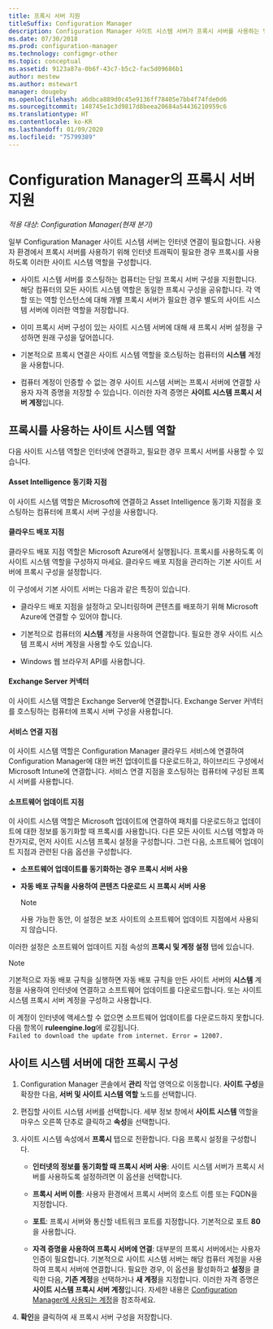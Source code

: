 ```yaml
---
title: 프록시 서버 지원
titleSuffix: Configuration Manager
description: Configuration Manager 사이트 시스템 서버가 프록시 서버를 사용하는 방법에 대해 알아봅니다.
ms.date: 07/30/2018
ms.prod: configuration-manager
ms.technology: configmgr-other
ms.topic: conceptual
ms.assetid: 9123a87a-0b6f-43c7-b5c2-fac5d09686b1
author: mestew
ms.author: mstewart
manager: dougeby
ms.openlocfilehash: a6dbca889d0c45e9136ff78405e7bb4f74fde0d6
ms.sourcegitcommit: 148745e1c3d9817d8beea20684a54436210959c6
ms.translationtype: HT
ms.contentlocale: ko-KR
ms.lasthandoff: 01/09/2020
ms.locfileid: "75799389"
---
```

# <a name="proxy-server-support-in-configuration-manager"></a>Configuration Manager의 프록시 서버 지원

*적용 대상: Configuration Manager(현재 분기)*

일부 Configuration Manager 사이트 시스템 서버는 인터넷 연결이 필요합니다. 사용자 환경에서 프록시 서버를 사용하기 위해 인터넷 트래픽이 필요한 경우 프록시를 사용하도록 이러한 사이트 시스템 역할을 구성합니다.  

-   사이트 시스템 서버를 호스팅하는 컴퓨터는 단일 프록시 서버 구성을 지원합니다. 해당 컴퓨터의 모든 사이트 시스템 역할은 동일한 프록시 구성을 공유합니다. 각 역할 또는 역할 인스턴스에 대해 개별 프록시 서버가 필요한 경우 별도의 사이트 시스템 서버에 이러한 역할을 저장합니다.  

-   이미 프록시 서버 구성이 있는 사이트 시스템 서버에 대해 새 프록시 서버 설정을 구성하면 원래 구성을 덮어씁니다.  

-   기본적으로 프록시 연결은 사이트 시스템 역할을 호스팅하는 컴퓨터의 **시스템** 계정을 사용합니다.  

-   컴퓨터 계정이 인증할 수 없는 경우 사이트 시스템 서버는 프록시 서버에 연결할 사용자 자격 증명을 저장할 수 있습니다. 이러한 자격 증명은 **사이트 시스템 프록시 서버 계정**입니다.  



## <a name="site-system-roles-that-use-a-proxy"></a>프록시를 사용하는 사이트 시스템 역할

다음 사이트 시스템 역할은 인터넷에 연결하고, 필요한 경우 프록시 서버를 사용할 수 있습니다.  


#### <a name="asset-intelligence-synchronization-point"></a>Asset Intelligence 동기화 지점
이 사이트 시스템 역할은 Microsoft에 연결하고 Asset Intelligence 동기화 지점을 호스팅하는 컴퓨터에 프록시 서버 구성을 사용합니다.  


#### <a name="cloud-distribution-point"></a>클라우드 배포 지점
클라우드 배포 지점 역할은 Microsoft Azure에서 실행됩니다. 프록시를 사용하도록 이 사이트 시스템 역할을 구성하지 마세요. 클라우드 배포 지점을 관리하는 기본 사이트 서버에 프록시 구성을 설정합니다.  

이 구성에서 기본 사이트 서버는 다음과 같은 특징이 있습니다.  

-   클라우드 배포 지점을 설정하고 모니터링하며 콘텐츠를 배포하기 위해 Microsoft Azure에 연결할 수 있어야 합니다.  

-   기본적으로 컴퓨터의 **시스템** 계정을 사용하여 연결합니다. 필요한 경우 사이트 시스템 프록시 서버 계정을 사용할 수도 있습니다.  

-   Windows 웹 브라우저 API를 사용합니다.  


#### <a name="exchange-server-connector"></a>Exchange Server 커넥터
이 사이트 시스템 역할은 Exchange Server에 연결합니다. Exchange Server 커넥터를 호스팅하는 컴퓨터에 프록시 서버 구성을 사용합니다.  


#### <a name="service-connection-point"></a>서비스 연결 지점
이 사이트 시스템 역할은 Configuration Manager 클라우드 서비스에 연결하여 Configuration Manager에 대한 버전 업데이트를 다운로드하고, 하이브리드 구성에서 Microsoft Intune에 연결합니다. 서비스 연결 지점을 호스팅하는 컴퓨터에 구성된 프록시 서버를 사용합니다.  


#### <a name="software-update-point"></a>소프트웨어 업데이트 지점
이 사이트 시스템 역할은 Microsoft 업데이트에 연결하여 패치를 다운로드하고 업데이트에 대한 정보를 동기화할 때 프록시를 사용합니다. 다른 모든 사이트 시스템 역할과 마찬가지로, 먼저 사이트 시스템 프록시 설정을 구성합니다. 그런 다음, 소프트웨어 업데이트 지점과 관련된 다음 옵션을 구성합니다.  

-   **소프트웨어 업데이트를 동기화하는 경우 프록시 서버 사용**  

-   **자동 배포 규칙을 사용하여 콘텐츠 다운로드 시 프록시 서버 사용**  

    > [!Note]  
    > 사용 가능한 동안, 이 설정은 보조 사이트의 소프트웨어 업데이트 지점에서 사용되지 않습니다.  

이러한 설정은 소프트웨어 업데이트 지점 속성의 **프록시 및 계정 설정** 탭에 있습니다.  

> [!NOTE]  
>  기본적으로 자동 배포 규칙을 실행하면 자동 배포 규칙을 만든 사이트 서버의 **시스템** 계정을 사용하여 인터넷에 연결하고 소프트웨어 업데이트를 다운로드합니다. 또는 사이트 시스템 프록시 서버 계정을 구성하고 사용합니다. 
>   
>  이 계정이 인터넷에 액세스할 수 없으면 소프트웨어 업데이트를 다운로드하지 못합니다. 다음 항목이 **ruleengine.log**에 로깅됩니다.  
> `Failed to download the update from internet. Error = 12007.`  



## <a name="configure-the-proxy-for-a-site-system-server"></a>사이트 시스템 서버에 대한 프록시 구성  

1.  Configuration Manager 콘솔에서 **관리** 작업 영역으로 이동합니다. **사이트 구성**을 확장한 다음, **서버 및 사이트 시스템 역할** 노드를 선택합니다.  

2.  편집할 사이트 시스템 서버를 선택합니다. 세부 정보 창에서 **사이트 시스템** 역할을 마우스 오른쪽 단추로 클릭하고 **속성**을 선택합니다.  

3.  사이트 시스템 속성에서 **프록시** 탭으로 전환합니다. 다음 프록시 설정을 구성합니다.  

    - **인터넷의 정보를 동기화할 때 프록시 서버 사용**: 사이트 시스템 서버가 프록시 서버를 사용하도록 설정하려면 이 옵션을 선택합니다.  

    - **프록시 서버 이름**: 사용자 환경에서 프록시 서버의 호스트 이름 또는 FQDN을 지정합니다.  

    - **포트**: 프록시 서버와 통신할 네트워크 포트를 지정합니다. 기본적으로 포트 **80**을 사용합니다.  

    - **자격 증명을 사용하여 프록시 서버에 연결**: 대부분의 프록시 서버에서는 사용자 인증이 필요합니다. 기본적으로 사이트 시스템 서버는 해당 컴퓨터 계정을 사용하여 프록시 서버에 연결합니다. 필요한 경우, 이 옵션을 활성화하고 **설정**을 클릭한 다음, **기존 계정**을 선택하거나 **새 계정**을 지정합니다. 이러한 자격 증명은 **사이트 시스템 프록시 서버 계정**입니다.  자세한 내용은 [Configuration Manager에 사용되는 계정](/sccm/core/plan-design/hierarchy/accounts)을 참조하세요.  

4.  **확인**을 클릭하여 새 프록시 서버 구성을 저장합니다.  
